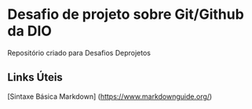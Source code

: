# Desafio de projeto sobre Git/Github da DIO
Repositório criado para Desafios Deprojetos

## Links Úteis
[Sintaxe Básica Markdown] (https://www.markdownguide.org/)

